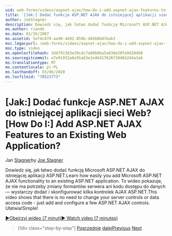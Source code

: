 ```yaml
---
uid: web-forms/videos/aspnet-ajax/how-do-i-add-aspnet-ajax-features-to-an-existing-web-application
title: '[Jak:] Dodać funkcje ASP.NET AJAX do istniejącej aplikacji sieci Web? | Microsoft Docs'
author: JoeStagner
description: Dowiedz się, jak łatwo dodać funkcję Microsoft ASP.NET AJAX do istniejącej aplikacji ASP.NET. To wideo pokazuje, że nie ma potrzeby zmiany swojej funkcje...
ms.author: riande
ms.date: 01/26/2007
ms.assetid: 5ef4c879-aa90-4492-859b-d4568b87bab3
msc.legacyurl: /web-forms/videos/aspnet-ajax/how-do-i-add-aspnet-ajax-features-to-an-existing-web-application
msc.type: video
ms.openlocfilehash: 2d47913d3e29cdc7a69b0ba5a038e20fe0420460
ms.sourcegitcommit: e7e91932a6e91a63e2e46417626f39d6b244a3ab
ms.translationtype: MT
ms.contentlocale: pl-PL
ms.lasthandoff: 03/06/2020
ms.locfileid: "78523773"
---
```

# <a name="how-do-i-add-aspnet-ajax-features-to-an-existing-web-application"></a><span data-ttu-id="ceedf-105">[Jak:] Dodać funkcje ASP.NET AJAX do istniejącej aplikacji sieci Web?</span><span class="sxs-lookup"><span data-stu-id="ceedf-105">[How Do I:] Add ASP.NET AJAX Features to an Existing Web Application?</span></span>

<span data-ttu-id="ceedf-106">Jan [Stagner](https://github.com/JoeStagner)</span><span class="sxs-lookup"><span data-stu-id="ceedf-106">by [Joe Stagner](https://github.com/JoeStagner)</span></span>

<span data-ttu-id="ceedf-107">Dowiedz się, jak łatwo dodać funkcję Microsoft ASP.NET AJAX do istniejącej aplikacji ASP.NET.</span><span class="sxs-lookup"><span data-stu-id="ceedf-107">Learn how easily you add Microsoft ASP.NET AJAX functionality to an existing ASP.NET application.</span></span> <span data-ttu-id="ceedf-108">To wideo pokazuje, że nie ma potrzeby zmiany formantów serwera ani kodu dostępu do danych — wystarczy dodać i skonfigurować kilka kontrolek AJAX ASP.NET.</span><span class="sxs-lookup"><span data-stu-id="ceedf-108">This video shows that there is no need to change your server controls or data access code - just add and configure a few ASP.NET AJAX controls.</span></span> <span data-ttu-id="ceedf-109">Ułatwia!</span><span class="sxs-lookup"><span data-stu-id="ceedf-109">Simple!</span></span>

[<span data-ttu-id="ceedf-110">&#9654;Obejrzyj wideo (7 minut)</span><span class="sxs-lookup"><span data-stu-id="ceedf-110">&#9654; Watch video (7 minutes)</span></span>](https://channel9.msdn.com/Blogs/ASP-NET-Site-Videos/how-do-i-add-aspnet-ajax-features-to-an-existing-web-application)

> [!div class="step-by-step"]
> <span data-ttu-id="ceedf-111">[Poprzednie](how-do-i-make-client-side-network-callbacks-with-aspnet-ajax.md)
> [dalej](how-do-i-aspnet-ajax-enable-an-existing-web-service.md)</span><span class="sxs-lookup"><span data-stu-id="ceedf-111">[Previous](how-do-i-make-client-side-network-callbacks-with-aspnet-ajax.md)
[Next](how-do-i-aspnet-ajax-enable-an-existing-web-service.md)</span></span>
